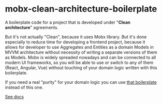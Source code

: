 # mobx-clean-architecture-boilerplate
А boilerplate code for a project that is developed under "**Clean architecture**" agreements.

But it's not actually "Clean", because it uses Mobx library. But it's done especially to reduce time for developing a frontend project, because it allows for developer to use Aggregates and Entities as a domain Models in MVVM architecture without necessity of writing a separate versions of them as Models. Mobx is widely spreaded nowadays and can be connected to all modern UI frameworks, so you will be able to use or switch to any of them (React, Angular, Vue) without touching of your domain logic written with this boilerplate.

If you need a real "purity" for your domain logic you can use [that boilerplate](https://github.com/pashoo2/clean-architecture-boilerplate) instead of this one.

[See docs](/docs/modules.md)
